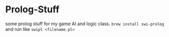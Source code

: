 # Prolog-Stuff

some prolog stuff for my game AI and logic class.
```brew install swi-prolog```
and run like
```swipl <filename.pl> ```